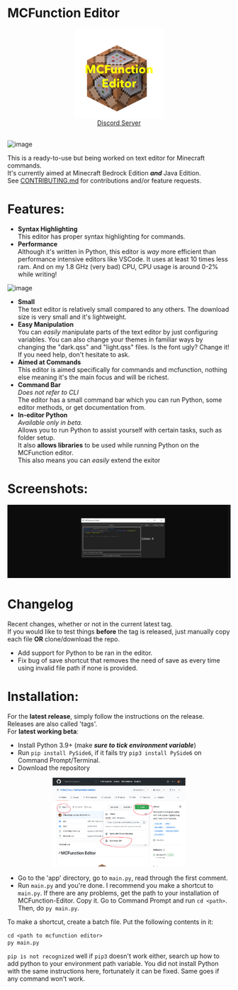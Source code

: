 # MCFunction Editor

<div align="center">
  <img src="https://raw.githubusercontent.com/VideoCarp/mcfunction-editor/main/repo/42F1B69E-6C0E-4E06-903C-E609D94D9245.png" height=200 width=200>
  <br>
  <a href="https://discord.gg/sTUFucA5xU">Discord Server</a>
</div>
<br>

![image](https://user-images.githubusercontent.com/66365570/164748718-18647bd9-ab9a-40b1-84b8-cea4576833ce.png)


This is a ready-to-use but being worked on text editor for Minecraft commands.<br>
It's currently aimed at Minecraft Bedrock Edition ***and*** Java Edition.<br>
See [CONTRIBUTING.md](https://github.com/VideoCarp/mcfunction-editor/blob/main/CONTRIBUTING.md) for contributions
and/or feature requests.
# Features:
* __Syntax Highlighting__<br>
This editor has proper syntax highlighting for commands.
* __Performance__<br>
Although it's written in Python, this editor is _way_ more efficient than performance intensive editors like VSCode.
It uses at least 10 times less ram. And on my 1.8 GHz (very bad) CPU, CPU usage is around 0-2% while writing!

![image](https://user-images.githubusercontent.com/66365570/164748899-40c48b7b-cdf5-4ef2-b8c9-8ba7eed47397.png)

* __Small__<br>
The text editor is relatively small compared to any others. The download size is very small and it's lightweight.
* __Easy Manipulation__<br>
You can *easily* manipulate parts of the text editor by just configuring variables.
You can also change your themes in familiar ways by changing the "dark.qss" and "light.qss" files. Is the font ugly? Change it!
If you need help, don't hesitate to ask.
* __Aimed at Commands__<br>
This editor is aimed specifically for commands and mcfunction, nothing else meaning it's the main focus and will be richest.
* __Command Bar__<br>
*Does not refer to CLI*<br>
The editor has a small command bar which you can run Python, some editor methods, or get documentation from.<br>
* __In-editor Python__<br>
*Available only in beta.*<br>
Allows you to run Python to assist yourself with certain tasks, such as folder setup.<br>
It also **allows libraries** to be used while running Python on the MCFunction editor.<br>
This also means you can *easily* extend the exitor
# Screenshots:

<img src="https://github.com/VideoCarp/mcfunction-editor/blob/main/repo/img.png?raw=true">

# Changelog
Recent changes, whether or not in the current latest tag.<br>
If you would like to test things **before** the tag is released, just manually copy each file **OR** clone/download the repo.
* Add support for Python to be ran in the editor.
* Fix bug of save shortcut that removes the need of save as every time using invalid file path if none is provided.
# Installation:
For the **latest release**, simply follow the instructions on the release. Releases are also called 'tags'.<br>
For **latest working beta**:
* Install Python 3.9+ (make ***sure to tick environment variable***)
* Run `pip install PySide6`, if it fails try `pip3 install PySide6` on Command Prompt/Terminal.
* Download the repository

<div align="center">
    <img src="https://raw.githubusercontent.com/VideoCarp/mcfunction-editor/main/repo/6B35181E-CBCF-43CC-A4A9-BA08CCF4D083.jpeg" width=300 height=200>
</div>

* Go to the 'app' directory, go to `main.py`, read through the first comment.
* Run `main.py` and you're done.
I recommend you make a shortcut to `main.py`.
If there are any problems, get the path to your installation of MCFunction-Editor. Copy it.
Go to Command Prompt and run `cd <path>`.
Then, do `py main.py`.

To make a shortcut, create a batch file. Put the following contents in it:
```batch
cd <path to mcfunction editor>
py main.py
```

`pip is not recognized` well if `pip3` doesn't work either, search up how to add python to your environment path variable. You did not install Python
with the same instructions here, fortunately it can be fixed. Same goes if any command won't work.

